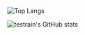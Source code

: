 ![Top Langs](https://github-readme-stats.vercel.app/api/top-langs/?username=testrain)


![testrain's GitHub stats](https://github-readme-stats.vercel.app/api?username=testrain&count_private=true&show_icons=true)
